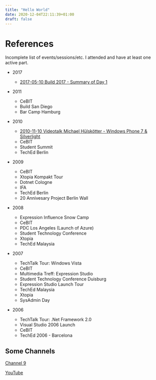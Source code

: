 ```yaml
---
title: "Hello World"
date: 2020-12-04T22:11:39+01:00
draft: false
---
```


# References

Incomplete list of events/sessions/etc. I attended and have at least one active part. 

- 2017
  - [2017-05-10 Build 2017 - Summary of Day 1](https://channel9.msdn.com/Events/Build/2017/C9R01)

- 2011
  - CeBIT
  - Build San Diego
  - Bar Camp Hamburg

- 2010
  - [2010-11-10 Videotalk Michael Hülskötter - Windows Phone 7 & Silverlight](https://www.youtube.com/watch?v=on7ATDO-ug4)
  - CeBIT
  - Student Summit
  - TechEd Berlin

- 2009
  - CeBIT
  - Xtopia Kompakt Tour
  - Dotnet Cologne
  - IFA
  - TechEd Berlin
  - 20 Annivesary Project Berlin Wall

- 2008
  - Expression Influence Snow Camp
  - CeBIT
  - PDC Los Angeles (Launch of Azure)
  - Student Technology Conference
  - Xtopia
  - TechEd Malaysia

- 2007
  - TechTalk Tour: Windows Vista
  - CeBIT
  - Multimedia Treff: Expression Studio
  - Student Technology Conference Duisburg
  - Expression Studio Launch Tour
  - TechEd Malaysia
  - Xtopia
  - SysAdmin Day

- 2006
  - TechTalk Tour: .Net Framework 2.0
  - Visual Studio 2006 Launch
  - CeBIT
  - TechEd 2006 - Barcelona
  
## Some Channels

[Channel 9](https://channel9.msdn.com/Events/Speakers/Oliver-Scheer)

[YouTube](https://www.youtube.com/channel/UCa7w8czF8v8fBAjnQKlZTRA)
